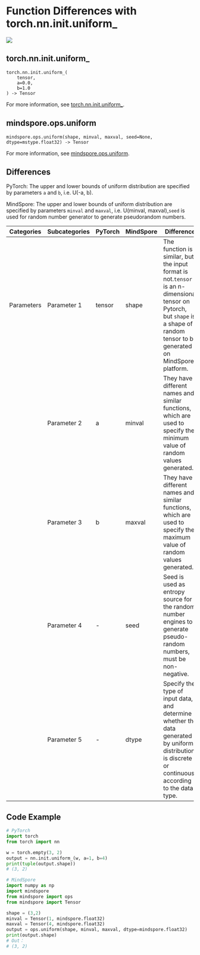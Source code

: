 # Function Differences with torch.nn.init.uniform_

<a href="https://gitee.com/mindspore/docs/blob/r2.0/docs/mindspore/source_en/note/api_mapping/pytorch_diff/Uniform.md" target="_blank"><img src="https://mindspore-website.obs.cn-north-4.myhuaweicloud.com/website-images/r2.0/resource/_static/logo_source_en.png"></a>

## torch.nn.init.uniform_

```text
torch.nn.init.uniform_(
    tensor,
    a=0.0,
    b=1.0
) -> Tensor
```

For more information, see [torch.nn.init.uniform_](https://pytorch.org/docs/1.8.1/nn.init.html#torch.nn.init.uniform_).

## mindspore.ops.uniform

```text
mindspore.ops.uniform(shape, minval, maxval, seed=None, dtype=mstype.float32) -> Tensor
```

For more information, see [mindspore.ops.uniform](https://www.mindspore.cn/docs/en/r2.0/api_python/ops/mindspore.ops.uniform.html).

## Differences

PyTorch: The upper and lower bounds of uniform distribution are specified by parameters `a` and `b`, i.e. U(-a, b).

MindSpore: The upper and lower bounds of uniform distribution are specified by parameters `minval` and `maxval`, i.e. U(minval, maxval),`seed` is used for random number generator to generate pseudorandom numbers.

| Categories | Subcategories |PyTorch | MindSpore | Difference |
| --- | --- | --- | --- |---|
| Parameters | Parameter 1 | tensor | shape         | The function is similar, but the input format is not.`tensor` is an n-dimensional tensor on Pytorch, but `shape` is a shape of random tensor to be generated on MindSpore platform.|
|  | Parameter 2 | a       | minval          | They have different names and similar functions, which are used to specify the minimum value of random values generated. |
|  | Parameter 3 | b       | maxval         | They have different names and similar functions, which are used to specify the maximum value of random values generated. |
|  | Parameter 4 | -       | seed          | Seed is used as entropy source for the random number engines to generate pseudo-random numbers, must be non-negative. |
|  | Parameter 5 | -       | dtype         | Specify the type of input data, and determine whether the  data generated by uniform distribution is discrete or continuous according to the data type. |

## Code Example

```python
# PyTorch
import torch
from torch import nn

w = torch.empty(3, 2)
output = nn.init.uniform_(w, a=1, b=4)
print(tuple(output.shape))
# (3, 2)

# MindSpore
import numpy as np
import mindspore
from mindspore import ops
from mindspore import Tensor

shape = (3,2)
minval = Tensor(1, mindspore.float32)
maxval = Tensor(4, mindspore.float32)
output = ops.uniform(shape, minval, maxval, dtype=mindspore.float32)
print(output.shape)
# Out：
# (3, 2)
```